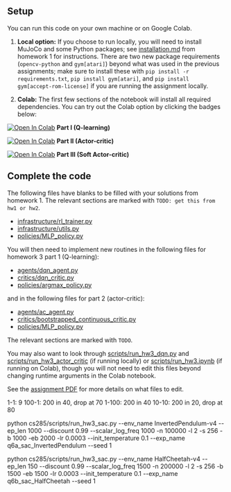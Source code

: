 ## Setup

You can run this code on your own machine or on Google Colab. 

1. **Local option:** If you choose to run locally, you will need to install MuJoCo and some Python packages; see [installation.md](../hw1/installation.md) from homework 1 for instructions. There are two new package requirements (`opencv-python` and `gym[atari]`) beyond what was used in the previous assignments; make sure to install these with `pip install -r requirements.txt`, `pip install gym[atari]`, and `pip install gym[accept-rom-license]` 
if you are running the assignment locally.

2. **Colab:** The first few sections of the notebook will install all required dependencies. You can try out the Colab option by clicking the badges below:

[![Open In Colab](https://colab.research.google.com/assets/colab-badge.svg)](https://colab.research.google.com/github/berkeleydeeprlcourse/homework_fall2022/blob/main/hw3/cs285/scripts/run_hw3_dqn.ipynb) **Part I (Q-learning)** 

[![Open In Colab](https://colab.research.google.com/assets/colab-badge.svg)](https://colab.research.google.com/github/berkeleydeeprlcourse/homework_fall2022/blob/main/hw3/cs285/scripts/run_hw3_actor_critic.ipynb)     **Part II (Actor-critic)**

[![Open In Colab](https://colab.research.google.com/assets/colab-badge.svg)](https://colab.research.google.com/github/berkeleydeeprlcourse/homework_fall2022/blob/main/hw3/cs285/scripts/run_hw3_soft_actor_critic.ipynb)     **Part III (Soft Actor-critic)** 

## Complete the code

The following files have blanks to be filled with your solutions from homework 1. The relevant sections are marked with `TODO: get this from hw1 or hw2`.

- [infrastructure/rl_trainer.py](cs285/infrastructure/rl_trainer.py)
- [infrastructure/utils.py](cs285/infrastructure/utils.py)
- [policies/MLP_policy.py](cs285/policies/MLP_policy.py)

You will then need to implement new routines in the following files for homework 3 part 1 (Q-learning):
- [agents/dqn_agent.py](cs285/agents/dqn_agent.py)
- [critics/dqn_critic.py](cs285/critics/dqn_critic.py)
- [policies/argmax_policy.py](cs285/policies/argmax_policy.py)

and in the following files for part 2 (actor-critic):
- [agents/ac_agent.py](cs285/agents/ac_agent.py)
- [critics/bootstrapped_continuous_critic.py](cs285/critics/bootstrapped_continuous_critic.py)
- [policies/MLP_policy.py](cs285/policies/MLP_policy.py)

The relevant sections are marked with `TODO`.

You may also want to look through [scripts/run_hw3_dqn.py](cs285/scripts/run_hw3_dqn.py) and [scripts/run_hw3_actor_critic](cs285/scripts/run_hw3_actor_critic.py) (if running locally) or [scripts/run_hw3.ipynb](cs285/scripts/run_hw3.ipynb) (if running on Colab), though you will not need to edit this files beyond changing runtime arguments in the Colab notebook.

See the [assignment PDF](cs285_hw3.pdf) for more details on what files to edit.

1-1: 9
100-1: 200 in 40, drop at 70
1-100: 200 in 40
10-10: 200 in 20, drop at 80

python cs285/scripts/run_hw3_sac.py --env_name InvertedPendulum-v4 --ep_len 1000 --discount 0.99 --scalar_log_freq 1000 -n 100000 -l 2 -s 256 -b 1000 -eb 2000 -lr 0.0003 --init_temperature 0.1 --exp_name q6a_sac_InvertedPendulum --seed 1 

python cs285/scripts/run_hw3_sac.py --env_name HalfCheetah-v4 --ep_len 150 --discount 0.99 --scalar_log_freq 1500 -n 200000 -l 2 -s 256 -b 1500 -eb 1500 -lr 0.0003 --init_temperature 0.1 --exp_name q6b_sac_HalfCheetah --seed 1
